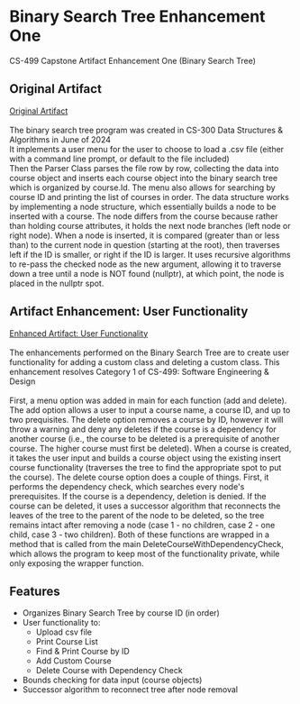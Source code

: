 # Binary Search Tree Enhancement One
CS-499 Capstone Artifact Enhancement One (Binary Search Tree)
<br>
## Original Artifact
[Original Artifact](https://github.com/AnthonyBaratti/EnhancementOne/tree/main/BinarySearchTree)<br><br>
The binary search tree program was created in CS-300 Data Structures & Algorithms in June of 2024  
It implements a user menu for the user to choose to load a .csv file (either with a command line prompt, or default to the file included)  
Then the Parser Class parses the file row by row, collecting the data into course object and inserts each course object into the binary search tree which is organized by course.Id.
The menu also allows for searching by course ID and printing the list of courses in order. The data structure works by implementing a node structure, which essentially builds a node to be inserted with a course. The node differs from the course because rather than holding course attributes, it holds the next node branches (left node or right node). When a node is inserted, it is compared (greater than or less than) to the current node in question (starting at the root), then traverses left if the ID is smaller, or right if the ID is larger. It uses recursive algorithms to re-pass the checked node as the new argument, allowing it to traverse down a tree until a node is NOT found (nullptr), at which point, the node is placed in the nullptr spot.

## Artifact Enhancement: User Functionality
[Enhanced Artifact: User Functionality](https://github.com/AnthonyBaratti/EnhancementOne/tree/main/BinarySearchTreeEnhancementOne)<br><br>
The enhancements performed on the Binary Search Tree are to create user functionality for adding a custom class and deleting a custom class. This enhancement resolves Category 1 of CS-499: Software Engineering & Design<br><br>
First, a menu option was added in main for each function (add and delete). The add option allows a user to input a course name, a course ID, and up to two prequisites. The delete option removes a course by ID, however it will throw a warning and deny any deletes if the course is a dependency for another course (i.e., the course to be deleted is a prerequisite of another course. The higher course must first be deleted). When a course is created, it takes the user input and builds a course object using the existing insert course functionality (traverses the tree to find the appropriate spot to put the course). The delete course option does a couple of things. First, it performs the dependency check, which searches every node's prerequisites. If the course is a dependency, deletion is denied. If the course can be deleted, it uses a successor algorithm that reconnects the leaves of the tree to the parent of the node to be deleted, so the tree remains intact after removing a node (case 1 - no children, case 2 - one child, case 3 - two children). Both of these functions are wrapped in a method that is called from the main DeleteCourseWithDependencyCheck, which allows the program to keep most of the functionality private, while only exposing the wrapper function.<br>
## Features
- Organizes Binary Search Tree by course ID (in order)
- User functionality to:
  - Upload csv file
  - Print Course List
  - Find & Print Course by ID
  - Add Custom Course
  - Delete Course with Dependency Check
- Bounds checking for data input (course objects)
- Successor algorithm to reconnect tree after node removal

